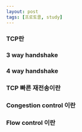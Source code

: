```yaml
---
layout: post
tags: [프로토콜, study]
---
```


### TCP란

### 3 way handshake

### 4 way handshake

### TCP 빠른 재전송이란

### Congestion control 이란

### Flow control 이란
